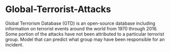 # Global-Terrorist-Attacks
Global Terrorism Database (GTD) is an open-source database including information on terrorist events around the world from 1970 through 2016. Some portion of the attacks have not been attributed to a particular terrorist group.  Model that can predict what group may have been responsible for an incident. 
